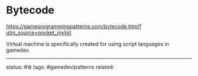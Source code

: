 # Bytecode
https://gameprogrammingpatterns.com/bytecode.html?utm_source=pocket_mylist

Virtual machine is specifically created for using script languages in gamedev.

---
status: #⚙️ 
tags: #gamedev/patterns
related: 